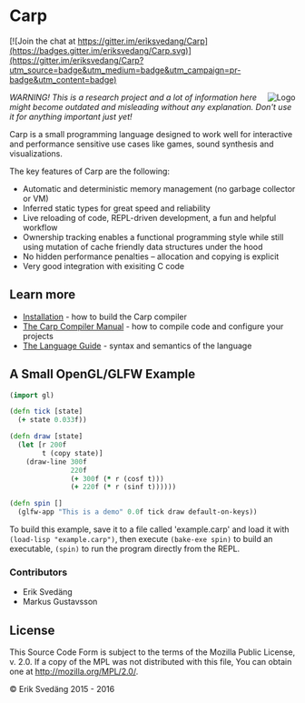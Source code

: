 # Carp

[![Join the chat at https://gitter.im/eriksvedang/Carp](https://badges.gitter.im/eriksvedang/Carp.svg)](https://gitter.im/eriksvedang/Carp?utm_source=badge&utm_medium=badge&utm_campaign=pr-badge&utm_content=badge)

<img src="https://github.com/eriksvedang/Carp/blob/master/img/temp_logo2.jpg" alt="Logo" align="right" />

<i>WARNING! This is a research project and a lot of information here might become outdated and misleading without any explanation. Don't use it for anything important just yet!</i>

Carp is a small programming language designed to work well for interactive and performance sensitive use cases like games, sound synthesis and visualizations.

The key features of Carp are the following:
* Automatic and deterministic memory management (no garbage collector or VM)
* Inferred static types for great speed and reliability
* Live reloading of code, REPL-driven development, a fun and helpful workflow
* Ownership tracking enables a functional programming style while still using mutation of cache friendly data structures under the hood
* No hidden performance penalties – allocation and copying is explicit
* Very good integration with exisiting C code


## Learn more

* [Installation](INSTALL.md) - how to build the Carp compiler
* [The Carp Compiler Manual](MANUAL.md) - how to compile code and configure your projects
* [The Language Guide](LANGUAGE.md) - syntax and semantics of the language


## A Small OpenGL/GLFW Example

```clojure
(import gl)

(defn tick [state]
  (+ state 0.033f))

(defn draw [state]
  (let [r 200f
        t (copy state)]
    (draw-line 300f
               220f
               (+ 300f (* r (cosf t)))
               (+ 220f (* r (sinf t))))))

(defn spin []
  (glfw-app "This is a demo" 0.0f tick draw default-on-keys))
```

To build this example, save it to a file called 'example.carp' and load it with ```(load-lisp "example.carp")```, then execute ```(bake-exe spin)``` to build an executable, ```(spin)``` to run the program directly from the REPL.


### Contributors

* Erik Svedäng
* Markus Gustavsson


## License

This Source Code Form is subject to the terms of the Mozilla Public
License, v. 2.0. If a copy of the MPL was not distributed with this
file, You can obtain one at http://mozilla.org/MPL/2.0/.

© Erik Svedäng 2015 - 2016


